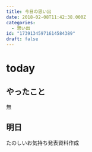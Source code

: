 ```yaml
---
title: 今日の思い出
date: 2018-02-08T11:42:38.000Z
categories:
  - 思い出
id: "17391345971614584389"
draft: false
---
```

# today
## やったこと
無
## 明日
たのしいお気持ち発表資料作成
